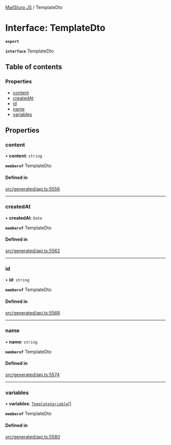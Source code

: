 [MailSlurp JS](../README.md) / TemplateDto

# Interface: TemplateDto

**`export`**

**`interface`** TemplateDto

## Table of contents

### Properties

- [content](TemplateDto.md#content)
- [createdAt](TemplateDto.md#createdat)
- [id](TemplateDto.md#id)
- [name](TemplateDto.md#name)
- [variables](TemplateDto.md#variables)

## Properties

### content

• **content**: `string`

**`memberof`** TemplateDto

#### Defined in

[src/generated/api.ts:5556](https://github.com/mailslurp/mailslurp-client/blob/113e801/src/generated/api.ts#L5556)

___

### createdAt

• **createdAt**: `Date`

**`memberof`** TemplateDto

#### Defined in

[src/generated/api.ts:5562](https://github.com/mailslurp/mailslurp-client/blob/113e801/src/generated/api.ts#L5562)

___

### id

• **id**: `string`

**`memberof`** TemplateDto

#### Defined in

[src/generated/api.ts:5568](https://github.com/mailslurp/mailslurp-client/blob/113e801/src/generated/api.ts#L5568)

___

### name

• **name**: `string`

**`memberof`** TemplateDto

#### Defined in

[src/generated/api.ts:5574](https://github.com/mailslurp/mailslurp-client/blob/113e801/src/generated/api.ts#L5574)

___

### variables

• **variables**: [`TemplateVariable`](TemplateVariable.md)[]

**`memberof`** TemplateDto

#### Defined in

[src/generated/api.ts:5580](https://github.com/mailslurp/mailslurp-client/blob/113e801/src/generated/api.ts#L5580)
